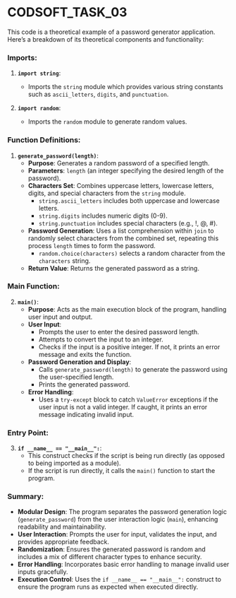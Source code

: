 # CODSOFT_TASK_03
This code is a theoretical example of a password generator application. Here’s a breakdown of its theoretical components and functionality:

### Imports:
1. **`import string`**:
   - Imports the `string` module which provides various string constants such as `ascii_letters`, `digits`, and `punctuation`.
   
2. **`import random`**:
   - Imports the `random` module to generate random values.

### Function Definitions:

1. **`generate_password(length)`**:
   - **Purpose**: Generates a random password of a specified length.
   - **Parameters**: `length` (an integer specifying the desired length of the password).
   - **Characters Set**: Combines uppercase letters, lowercase letters, digits, and special characters from the `string` module.
     - `string.ascii_letters` includes both uppercase and lowercase letters.
     - `string.digits` includes numeric digits (0-9).
     - `string.punctuation` includes special characters (e.g., !, @, #).
   - **Password Generation**: Uses a list comprehension within `join` to randomly select characters from the combined set, repeating this process `length` times to form the password.
     - `random.choice(characters)` selects a random character from the `characters` string.
   - **Return Value**: Returns the generated password as a string.

### Main Function:

2. **`main()`**:
   - **Purpose**: Acts as the main execution block of the program, handling user input and output.
   - **User Input**:
     - Prompts the user to enter the desired password length.
     - Attempts to convert the input to an integer.
     - Checks if the input is a positive integer. If not, it prints an error message and exits the function.
   - **Password Generation and Display**:
     - Calls `generate_password(length)` to generate the password using the user-specified length.
     - Prints the generated password.
   - **Error Handling**:
     - Uses a `try-except` block to catch `ValueError` exceptions if the user input is not a valid integer. If caught, it prints an error message indicating invalid input.

### Entry Point:

3. **`if __name__ == "__main__":`**:
   - This construct checks if the script is being run directly (as opposed to being imported as a module).
   - If the script is run directly, it calls the `main()` function to start the program.

### Summary:

- **Modular Design**: The program separates the password generation logic (`generate_password`) from the user interaction logic (`main`), enhancing readability and maintainability.
- **User Interaction**: Prompts the user for input, validates the input, and provides appropriate feedback.
- **Randomization**: Ensures the generated password is random and includes a mix of different character types to enhance security.
- **Error Handling**: Incorporates basic error handling to manage invalid user inputs gracefully.
- **Execution Control**: Uses the `if __name__ == "__main__":` construct to ensure the program runs as expected when executed directly.

